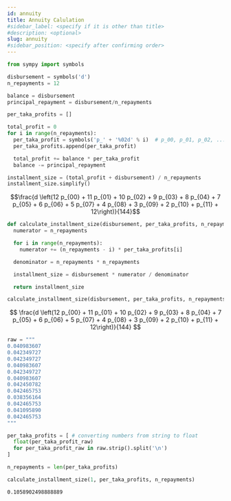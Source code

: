 ```yaml
---
id: annuity
title: Annuity Calulation
#sidebar_label: <specify if it is other than title>
#description: <optional>
slug: annuity
#sidebar_position: <specify after confirming order>
---
```


```python
from sympy import symbols
```

```python
disbursement = symbols('d')
n_repayments = 12

balance = disbursement
principal_repayment = disbursement/n_repayments

per_taka_profits = []

total_profit = 0
for i in range(n_repayments):
  per_taka_profit = symbols('p_' + '%02d' % i)  # p_00, p_01, p_02, ...
  per_taka_profits.append(per_taka_profit)

  total_profit += balance * per_taka_profit
  balance -= principal_repayment

installment_size = (total_profit + disbursement) / n_repayments
installment_size.simplify()
```

$$\frac{d \left(12 p_{00} + 11 p_{01} + 10 p_{02} + 9 p_{03} + 8 p_{04} + 7 p_{05} + 6 p_{06} + 5 p_{07} + 4 p_{08} + 3 p_{09} + 2 p_{10} + p_{11} + 12\right)}{144}$$

```python
def calculate_installment_size(disbursement, per_taka_profits, n_repayments):
  numerator = n_repayments

  for i in range(n_repayments):
    numerator += (n_repayments - i) * per_taka_profits[i]

  denominator = n_repayments * n_repayments

  installment_size = disbursement * numerator / denominator

  return installment_size

calculate_installment_size(disbursement, per_taka_profits, n_repayments).simplify()
```

$$
\frac{d \left(12 p_{00} + 11 p_{01} + 10 p_{02} + 9 p_{03} + 8 p_{04} + 7 p_{05} + 6 p_{06} + 5 p_{07} + 4 p_{08} + 3 p_{09} + 2 p_{10} + p_{11} + 12\right)}{144}
$$

```python
raw = """
0.040983607
0.042349727
0.042349727
0.040983607
0.042349727
0.040983607
0.042450782
0.042465753
0.038356164
0.042465753
0.041095890
0.042465753
"""

per_taka_profits = [ # converting numbers from string to float
  float(per_taka_profit_raw)
  for per_taka_profit_raw in raw.strip().split('\n')
]

n_repayments = len(per_taka_profits)

calculate_installment_size(1, per_taka_profits, n_repayments)
```

```shell
0.1058902498888889
```
